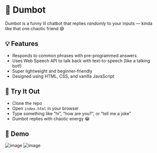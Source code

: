 # 🤖 Dumbot

Dumbot is a funny lil chatbot that replies *randomly* to your inputs — kinda like that one chaotic friend 😅

## 💡 Features
- Responds to common phrases with pre-programmed answers
- Uses Web Speech API to talk back with text-to-speech (like a talking bot!)
- Super lightweight and beginner-friendly
- Designed using HTML, CSS, and vanilla JavaScript

## 🧠 Try It Out
- Clone the repo
- Open `index.html` in your browser
- Type something like “hi”, “how are you?”, or “tell me a joke”
- Dumbot replies with chaotic energy 😂

## 📸 Demo
![image](https://github.com/user-attachments/assets/b1f52d5a-1af6-406d-9125-52ab3cba66af)
![image](https://github.com/user-attachments/assets/da8db9fd-2bd1-4951-baa5-3cceee6571e2)
